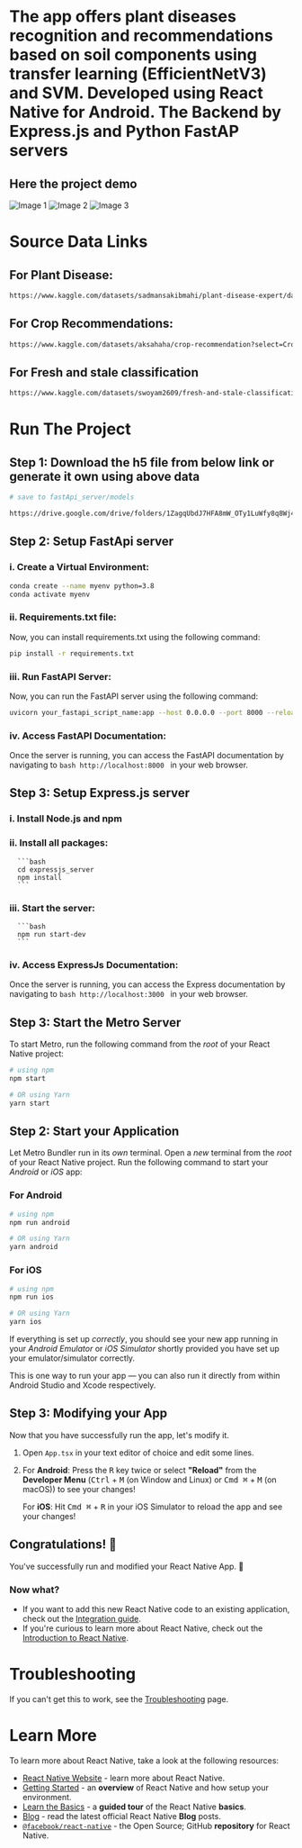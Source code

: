 # The app offers plant diseases recognition and recommendations based on soil components using transfer learning (EfficientNetV3) and SVM. Developed using React Native for Android. The Backend by Express.js and Python FastAP servers

## Here the project demo
![Image 1](appSS/01_.jpg)
![Image 2](appSS/02_.jpg)
![Image 3](appSS/03_.jpg)

# Source Data Links

## For Plant Disease:
```bash
https://www.kaggle.com/datasets/sadmansakibmahi/plant-disease-expert/data
```
## For Crop Recommendations:
```bash
https://www.kaggle.com/datasets/aksahaha/crop-recommendation?select=Crop_recommendation.csv
```
## For Fresh and stale classification
```bash
https://www.kaggle.com/datasets/swoyam2609/fresh-and-stale-classification
```

# Run The Project
## Step 1: Download the h5 file from below link or generate it own using above data
```bash
# save to fastApi_server/models

https://drive.google.com/drive/folders/1ZagqUbdJ7HFA8mW_OTy1LuWfy8q8Wj4b?usp=sharing
```
## Step 2: Setup FastApi server

   ### i. Create a Virtual Environment:
   ```bash 
   conda create --name myenv python=3.8
   conda activate myenv
   ```
   ### ii. Requirements.txt file:
   Now, you can install requirements.txt using the following command:
   ```bash 
   pip install -r requirements.txt
   ```
   ### iii. Run FastAPI Server:
   Now, you can run the FastAPI server using the following command:
   ```bash 
   uvicorn your_fastapi_script_name:app --host 0.0.0.0 --port 8000 --reload
   ```
   ### iv. Access FastAPI Documentation:
   Once the server is running, you can access the FastAPI documentation by navigating to ```bash http://localhost:8000 ``` in your web browser.

## Step 3: Setup Express.js server
   ### i. Install Node.js and npm
   ### ii. Install all packages:
      ```bash 
      cd expressjs_server
      npm install
      ```
   ### iii. Start the server:
      ```bash
      npm run start-dev
      ```
   ### iv. Access ExpressJs Documentation:
   Once the server is running, you can access the Express documentation by navigating to ```bash http://localhost:3000 ``` in your web browser.


## Step 3: Start the Metro Server
To start Metro, run the following command from the _root_ of your React Native project:

```bash
# using npm
npm start

# OR using Yarn
yarn start
```

## Step 2: Start your Application

Let Metro Bundler run in its _own_ terminal. Open a _new_ terminal from the _root_ of your React Native project. Run the following command to start your _Android_ or _iOS_ app:

### For Android

```bash
# using npm
npm run android

# OR using Yarn
yarn android
```

### For iOS

```bash
# using npm
npm run ios

# OR using Yarn
yarn ios
```

If everything is set up _correctly_, you should see your new app running in your _Android Emulator_ or _iOS Simulator_ shortly provided you have set up your emulator/simulator correctly.

This is one way to run your app — you can also run it directly from within Android Studio and Xcode respectively.

## Step 3: Modifying your App

Now that you have successfully run the app, let's modify it.

1. Open `App.tsx` in your text editor of choice and edit some lines.
2. For **Android**: Press the <kbd>R</kbd> key twice or select **"Reload"** from the **Developer Menu** (<kbd>Ctrl</kbd> + <kbd>M</kbd> (on Window and Linux) or <kbd>Cmd ⌘</kbd> + <kbd>M</kbd> (on macOS)) to see your changes!

   For **iOS**: Hit <kbd>Cmd ⌘</kbd> + <kbd>R</kbd> in your iOS Simulator to reload the app and see your changes!

## Congratulations! :tada:

You've successfully run and modified your React Native App. :partying_face:

### Now what?

- If you want to add this new React Native code to an existing application, check out the [Integration guide](https://reactnative.dev/docs/integration-with-existing-apps).
- If you're curious to learn more about React Native, check out the [Introduction to React Native](https://reactnative.dev/docs/getting-started).

# Troubleshooting

If you can't get this to work, see the [Troubleshooting](https://reactnative.dev/docs/troubleshooting) page.

# Learn More

To learn more about React Native, take a look at the following resources:

- [React Native Website](https://reactnative.dev) - learn more about React Native.
- [Getting Started](https://reactnative.dev/docs/environment-setup) - an **overview** of React Native and how setup your environment.
- [Learn the Basics](https://reactnative.dev/docs/getting-started) - a **guided tour** of the React Native **basics**.
- [Blog](https://reactnative.dev/blog) - read the latest official React Native **Blog** posts.
- [`@facebook/react-native`](https://github.com/facebook/react-native) - the Open Source; GitHub **repository** for React Native.
